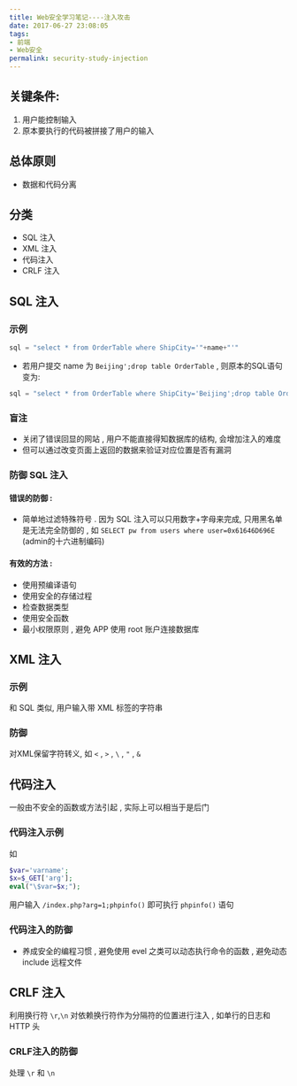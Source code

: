 ```yaml
---
title: Web安全学习笔记----注入攻击
date: 2017-06-27 23:08:05
tags: 
- 前端
- Web安全
permalink: security-study-injection
---
```


## 关键条件:
1. 用户能控制输入
2. 原本要执行的代码被拼接了用户的输入

## 总体原则
- 数据和代码分离

## 分类
- SQL 注入
- XML 注入
- 代码注入
- CRLF 注入

<!-- more -->

## SQL 注入
### 示例
```js
sql = "select * from OrderTable where ShipCity='"+name+"'"
```
- 若用户提交 name 为 `Beijing';drop table OrderTable` , 则原本的SQL语句变为:

```js
sql = "select * from OrderTable where ShipCity='Beijing';drop table OrderTable"
```

### 盲注

- 关闭了错误回显的网站 , 用户不能直接得知数据库的结构, 会增加注入的难度
- 但可以通过改变页面上返回的数据来验证对应位置是否有漏洞

### 防御 SQL 注入

#### 错误的防御 : 
- 简单地过滤特殊符号 . 因为 SQL 注入可以只用数字+字母来完成, 只用黑名单是无法完全防御的 , 如 `SELECT pw from users where user=0x61646D696E` (admin的十六进制编码)

#### 有效的方法 :
- 使用预编译语句
- 使用安全的存储过程
- 检查数据类型
- 使用安全函数
- 最小权限原则 , 避免 APP 使用 root 账户连接数据库

## XML 注入

### 示例
和 SQL 类似, 用户输入带 XML 标签的字符串

### 防御
对XML保留字符转义, 如 `<` , `>` , `\` , `"` , `&` 


## 代码注入
一般由不安全的函数或方法引起 , 实际上可以相当于是后门
### 代码注入示例
如 
```php
$var='varname';
$x=$_GET['arg'];
eval("\$var=$x;");
```
用户输入 `/index.php?arg=1;phpinfo()` 即可执行 `phpinfo()` 语句

### 代码注入的防御

- 养成安全的编程习惯 , 避免使用 evel 之类可以动态执行命令的函数 , 避免动态 include 远程文件

## CRLF 注入

利用换行符 `\r`,`\n` 对依赖换行符作为分隔符的位置进行注入 , 如单行的日志和 HTTP 头

### CRLF注入的防御

处理 `\r` 和 `\n`